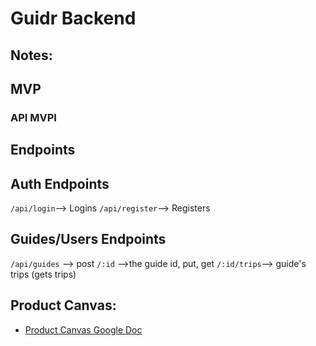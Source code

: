 # Guidr Backend

## Notes:

## MVP

### API MVPI


## Endpoints

## Auth Endpoints
`/api/login`--> Logins
`/api/register`--> Registers

## Guides/Users Endpoints 
`/api/guides` --> post
    `/:id` -->the guide id, put, get 
    `/:id/trips`--> guide's trips (gets trips)





## Product Canvas:
- [Product Canvas Google Doc](https://docs.google.com/document/d/1YZZ4W84pGwRAVCcgVc9gUspmeyN32hWiFjJXKYRbBco/edit?usp=sharing)
